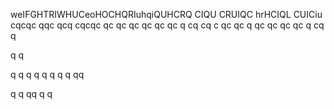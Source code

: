 weIFGHTRIWHUCeoHOCHQRIuhqiQUHCRQ CIQU CRUIQC hrHCIQL CUICiu
cqcqc
qqc
qcq
cqcqc
qc
qc
qc
qc
qc
qc
q
cq
cq
c
qc
qc
q
qc
qc
qc
qc
q
cq
q










q
q

q
q
q
q
q
q
q
q
qq

q
q
qq
q
q
